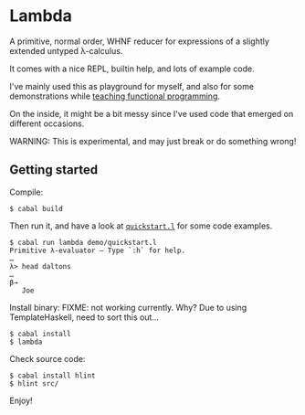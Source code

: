Lambda
======

A primitive, normal order, WHNF reducer for expressions of a slightly
extended untyped λ-calculus.

It comes with a nice REPL, builtin help, and lots of example code.

I've mainly used this as playground for myself, and also for some
demonstrations while [teaching functional
programming](http://stefan-klinger.de/#lect_kdp).

On the inside, it might be a bit messy since I've used code that
emerged on different occasions.

WARNING: This is experimental, and may just break or do something wrong!


Getting started
---------------

Compile:

    $ cabal build

Then run it, and have a look at [`quickstart.l`](demo/quickstart.l)
for some code examples.

    $ cabal run lambda demo/quickstart.l
    Primitive λ-evaluator — Type `:h` for help.
    …
    λ> head daltons
    …
    β→
       Joe


Install binary: FIXME: not working currently.  Why?  Due to using
TemplateHaskell, need to sort this out...

    $ cabal install
    $ lambda

Check source code:

    $ cabal install hlint
    $ hlint src/


Enjoy!
